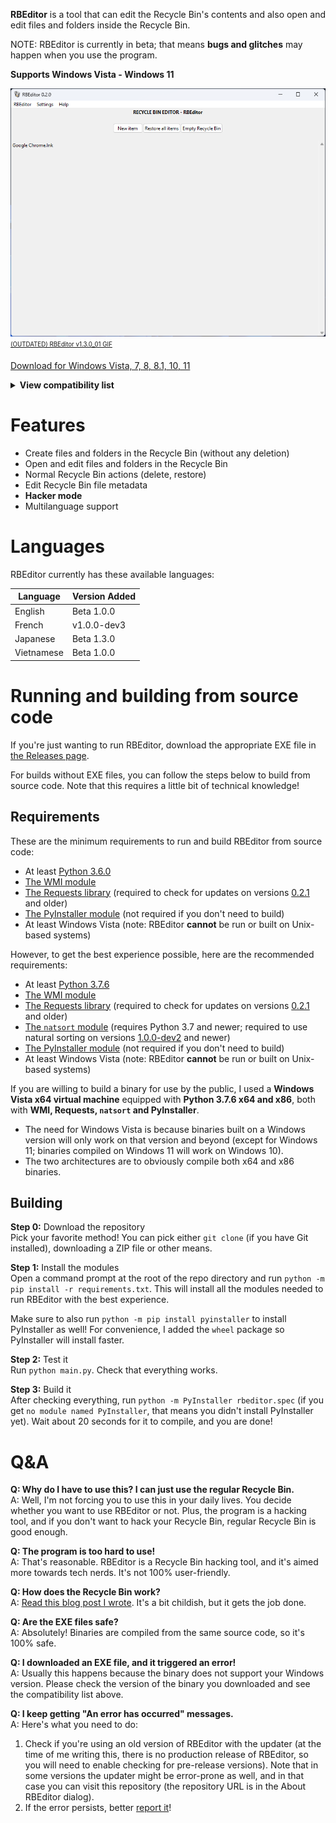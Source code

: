 **RBEditor** is a tool that can edit the Recycle Bin's contents and also open and edit files and folders inside the Recycle Bin.

NOTE: RBEditor is currently in beta; that means **bugs and glitches** may happen when you use the program.

**Supports Windows Vista - Windows 11**

![RBEditor v0.2.0 on W11](image.png)  
<sub><sup><a href="https://s11.gifyu.com/images/rbeditor_gif.gif">(OUTDATED) RBEditor v1.3.0_01 GIF</a></sup></sub>

[Download for Windows Vista, 7, 8, 8.1, 10, 11](../../releases/latest)  
<details>
<summary><b>View compatibility list</b></summary><br>
<table style="width:100%">
  <tr>
    <th>RBEditor binary version</th>
    <th>Windows version required</th>
  </tr>
  <tr>
    <td>0.1.0+</td>
    <td>At least Windows Vista</td>
  </tr>
  <tr>
    <td>Beta 1.2.1_01 - Beta 1.4.0</td>
    <td>At least Windows 7</td>
  </tr>
  <tr>
    <td>Beta 1.1.0 - Beta 1.2.1</td>
    <td>At least Windows 10</td>
  </tr>
</table>
</details>

# Features
- Create files and folders in the Recycle Bin (without any deletion)
- Open and edit files and folders in the Recycle Bin
- Normal Recycle Bin actions (delete, restore)
- Edit Recycle Bin file metadata
- **Hacker mode**
- Multilanguage support

# Languages
RBEditor currently has these available languages:

| Language | Version Added |
|--|--|
| English | Beta 1.0.0 |
| French | v1.0.0-dev3 |
| Japanese | Beta 1.3.0 |
| Vietnamese | Beta 1.0.0 |

# Running and building from source code
If you're just wanting to run RBEditor, download the appropriate EXE file in [the Releases page](../../releases/latest).

For builds without EXE files, you can follow the steps below to build from source code. Note that this requires a little bit of technical knowledge!

## Requirements
These are the minimum requirements to run and build RBEditor from source code:
- At least [Python 3.6.0](https://www.python.org/downloads/release/python-360/)
- [The WMI module](https://pypi.org/project/WMI/)
- [The Requests library](https://pypi.org/project/requests/) (required to check for updates on versions [0.2.1](../../releases/tag/v0.2.1) and older)
- [The PyInstaller module](https://pypi.org/project/pyinstaller/) (not required if you don't need to build)
- At least Windows Vista (note: RBEditor **cannot** be run or built on Unix-based systems)

However, to get the best experience possible, here are the recommended requirements:
- At least [Python 3.7.6](https://www.python.org/downloads/release/python-376/)
- [The WMI module](https://pypi.org/project/WMI/)
- [The Requests library](https://pypi.org/project/requests/) (required to check for updates on versions [0.2.1](../../releases/tag/v0.2.1) and older)
- [The `natsort` module](https://pypi.org/project/natsort/) (requires Python 3.7 and newer; required to use natural sorting on versions [1.0.0-dev2](../../releases/tag/v1.0.0-dev2) and newer)
- [The PyInstaller module](https://pypi.org/project/pyinstaller/) (not required if you don't need to build)
- At least Windows Vista (note: RBEditor **cannot** be run or built on Unix-based systems)

If you are willing to build a binary for use by the public, I used a **Windows Vista x64 virtual machine** equipped with **Python 3.7.6 x64 and x86**, both with **WMI, Requests, `natsort` and PyInstaller**.
- The need for Windows Vista is because binaries built on a Windows version will only work on that version and beyond (except for Windows 11; binaries compiled on Windows 11 will work on Windows 10).
- The two architectures are to obviously compile both x64 and x86 binaries.

## Building
**Step 0:** Download the repository  
Pick your favorite method! You can pick either `git clone` (if you have Git installed), downloading a ZIP file or other means.  

**Step 1:** Install the modules  
Open a command prompt at the root of the repo directory and run `python -m pip install -r requirements.txt`. This will install all the modules needed to run RBEditor with the best experience.

Make sure to also run `python -m pip install pyinstaller` to install PyInstaller as well! For convenience, I added the `wheel` package so PyInstaller will install faster.

**Step 2:** Test it  
Run `python main.py`. Check that everything works.

**Step 3:** Build it  
After checking everything, run `python -m PyInstaller rbeditor.spec` (if you get `no module named PyInstaller`, that means you didn't install PyInstaller yet). Wait about 20 seconds for it to compile, and you are done!

# Q&A
**Q: Why do I have to use this? I can just use the regular Recycle Bin.**  
A: Well, I'm not forcing you to use this in your daily lives. You decide whether you want to use RBEditor or not. Plus, the program is a hacking tool, and if you don't want to hack your Recycle Bin, regular Recycle Bin is good enough.

**Q: The program is too hard to use!**  
A: That's reasonable. RBEditor is a Recycle Bin hacking tool, and it's aimed more towards tech nerds. It's not 100% user-friendly.

**Q: How does the Recycle Bin work?**  
A: [Read this blog post I wrote](https://gamingwithevets.github.io/blog/2023/01/15/rbin-docs.html). It's a bit childish, but it gets the job done.

**Q: Are the EXE files safe?**  
A: Absolutely! Binaries are compiled from the same source code, so it's 100% safe.

**Q: I downloaded an EXE file, and it triggered an error!**  
A: Usually this happens because the binary does not support your Windows version. Please check the version of the binary you downloaded and see the compatibility list above.

**Q: I keep getting "An error has occurred" messages.**  
A: Here's what you need to do:  
1. Check if you're using an old version of RBEditor with the updater (at the time of me writing this, there is no production release of RBEditor, so you will need to enable checking for pre-release versions). Note that in some versions the updater might be error-prone as well, and in that case you can visit this repository (the repository URL is in the About RBEditor dialog).
2. If the error persists, better [report it](https://github.com/gamingwithevets/rbeditor/issues)!

